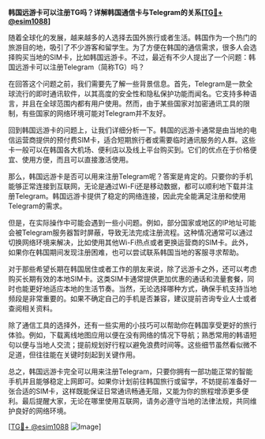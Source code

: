 **韩国远游卡可以注册TG吗？详解韩国通信卡与Telegram的关系[[TG💪+ @esim1088](https://t.me/s/esim1088)]**

随着全球化的发展，越来越多的人选择去国外旅行或者生活。韩国作为一个热门的旅游目的地，吸引了不少游客和留学生。为了方便在韩国的通信需求，很多人会选择购买当地的SIM卡，比如韩国远游卡。不过，最近有不少人提出了一个问题：韩国远游卡可以注册Telegram（简称TG）吗？

在回答这个问题之前，我们需要先了解一些背景信息。首先，Telegram是一款全球流行的即时通讯软件，以其高度的安全性和隐私保护功能而闻名。它支持多种语言，并且在全球范围内都有用户使用。然而，由于某些国家对加密通讯工具的限制，有些国家的网络环境可能对Telegram并不友好。

回到韩国远游卡的问题上，让我们详细分析一下。韩国的远游卡通常是由当地的电信运营商提供的预付费SIM卡，适合短期旅行者或需要临时通讯服务的人群。这些卡一般可以在韩国各大机场、便利店以及线上平台购买到。它们的优点在于价格便宜、使用方便，而且可以直接激活使用。

那么，韩国远游卡是否可以用来注册Telegram呢？答案是肯定的。只要你的手机能够正常连接到互联网，无论是通过Wi-Fi还是移动数据，都可以顺利地下载并注册Telegram。韩国远游卡提供了稳定的网络连接，因此完全能满足注册和使用Telegram的需求。

但是，在实际操作中可能会遇到一些小问题。例如，部分国家或地区的IP地址可能会被Telegram服务器暂时屏蔽，导致无法完成注册流程。这种情况通常可以通过切换网络环境来解决，比如使用其他Wi-Fi热点或者更换运营商的SIM卡。此外，如果你在韩国期间发现注册困难，也可以尝试联系韩国当地的客服寻求帮助。

对于那些希望长期在韩国居住或者工作的朋友来说，除了远游卡之外，还可以考虑购买长期有效的本地SIM卡。这类SIM卡通常提供更加优惠的通话和流量套餐，同时也能更好地适应本地的生活节奏。当然，无论选择哪种方式，确保手机支持当地频段是非常重要的。如果不确定自己的手机是否兼容，建议提前咨询专业人士或者查阅相关资料。

除了通信工具的选择外，还有一些实用的小技巧可以帮助你在韩国享受更好的旅行体验。例如，下载离线地图应用以便在没有网络的情况下导航；熟悉常用的韩语短句以便与当地人交流；提前规划好行程以避免浪费时间等。这些细节虽然看似微不足道，但往往能在关键时刻起到关键作用。

总之，韩国远游卡完全可以用来注册Telegram，只要你拥有一部功能正常的智能手机并且能够稳定上网即可。如果你计划前往韩国旅行或留学，不妨提前准备好一张合适的SIM卡，这样既能保证日常通讯畅通无阻，又能为你的旅程增添更多便利。最后提醒大家，无论在哪里使用互联网，请务必遵守当地的法律法规，共同维护良好的网络环境。

[[TG💪+ @esim1088](https://t.me/s/esim1088) ![Image](https://i.postimg.cc/4NQfJmqS/Snipaste-2025-05-13-00-14-12.png)]